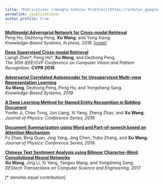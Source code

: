 ```yaml
---
title: "Publications [(Google Scholar Profile)](https://scholar.google.com/citations?user=xxxx&hl=en)"
permalink: /publications/
author_profile: true
---
```



<b>[Multimodal Adversarial Network for Cross-modal Retrieval](http://wangxu-scu.github.io/publications/MAN)</b> 
<br>Peng Hu, Dezhong Peng, <b>Xu Wang</b>, and Yong Xiang.<br>
<i>Knowledge-Based Systems, In press, 2019.</i> \[[code](https://github.com/penghu-cs/MAN)\]

<b>[Deep Supervised Cross-modal Retrieval](http://wangxu-scu.github.io/publications/DSCMR)</b>
<br>Liangli Zhen\*, Peng Hu\*, <b>Xu Wang</b>, and Dezhong Peng.<br>
<i>The 30th IEEE/CVF Conference on Computer Vision and Pattern Recognition.</i> <b>CVPR 2019</b>.

<b>[Adversarial Correlated Autoencoder for Unsupervised Multi-view Representation Learning](http://wangxu-scu.github.io/publications/AdvCAE)</b> 
<br><b>Xu Wang</b>, Dezhong Peng, Peng Hu, and Yongsheng Sang.<br>
<i>Knowledge-Based Systems, 2019.</i>

<b>[A Deep Learning Method for Named Entity Recognition in Bidding Document](http://wangxu-scu.github.io/publications/DNERBD)</b> 
<br>Yunfei Ji, Chao Tong, Jun Liang, Xi Yang, Zheng Zhao, and <b>Xu Wang.</b><br>
<i>Journal of Physics: Conference Series, 2019.</i>

<b>[Document Summarization using Word and Part-of-speech based on Attention Mechanism](http://wangxu-scu.github.io/publications/WPABS)</b> 
<br>Fu Zhao, Bing Quan, Jing Yang, Jing Chen, Yubo Zhang, and <b>Xu Wang.</b><br>
<i>Journal of Physics: Conference Series, 2019.</i>


<b>[Chinese Text Sentiment Analysis using Bilinear Character-Word Convolutional Neural Networks](http://wangxu-scu.github.io/publications/BCWCNN)</b>
<br><b>Xu Wang</b>, Jing Li, Xi Yang, Yangxu Wang, and Yongsheng Sang.<br>
<i>DEStech Transactions on Computer Science and Engineering, 2017.</i>

[\* denotes equal contribution]

